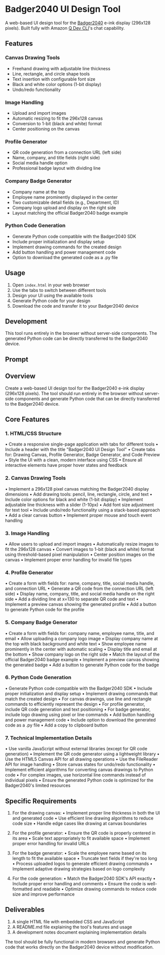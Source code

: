 # Badger2040 UI Design Tool

A web-based UI design tool for the [Badger2040](https://learn.pimoroni.com/article/getting-started-with-badger-2040#micropython-and-badger-2040) e-ink display (296x128 pixels). Built fully with Amazon [Q Dev CLI](https://docs.aws.amazon.com/amazonq/latest/qdeveloper-ug/command-line-installing.html?trk=8d3c54c2-d407-4b0c-b4b4-9e0c388fe771&sc_channel=el)'s chat capability.

## Features

### Canvas Drawing Tools
- Freehand drawing with adjustable line thickness
- Line, rectangle, and circle shape tools
- Text insertion with configurable font size
- Black and white color options (1-bit display)
- Undo/redo functionality

### Image Handling
- Upload and import images
- Automatic resizing to fit the 296x128 canvas
- Conversion to 1-bit (black and white) format
- Center positioning on the canvas

### Profile Generator
- QR code generation from a connection URL (left side)
- Name, company, and title fields (right side)
- Social media handle option
- Professional badge layout with dividing line

### Company Badge Generator
- Company name at the top
- Employee name prominently displayed in the center
- Two customizable detail fields (e.g., Department, ID)
- Company logo upload and display on the right side
- Layout matching the official Badger2040 badge example

### Python Code Generation
- Generate Python code compatible with the Badger2040 SDK
- Include proper initialization and display setup
- Implement drawing commands for the created design
- Add button handling and power management code
- Option to download the generated code as a .py file

## Usage

1. Open `index.html` in your web browser
2. Use the tabs to switch between different tools
3. Design your UI using the available tools
4. Generate Python code for your design
5. Download the code and transfer it to your Badger2040 device

## Development

This tool runs entirely in the browser without server-side components. The generated Python code can be directly transferred to the Badger2040 device.

## Prompt

## Overview
Create a web-based UI design tool for the Badger2040 e-ink display (296x128 
pixels). The tool should run entirely in the browser without server-side 
components and generate Python code that can be directly transferred to the 
Badger2040 device.

## Core Features

### 1. HTML/CSS Structure
• Create a responsive single-page application with tabs for different tools
• Include a header with the title "Badger2040 UI Design Tool"
• Create tabs for: Drawing Canvas, Profile Generator, Badge Generator, and 
Code Preview
• Style the UI with a clean, modern interface using CSS
• Ensure all interactive elements have proper hover states and feedback

### 2. Canvas Drawing Tools
• Implement a 296x128 pixel canvas matching the Badger2040 display dimensions
• Add drawing tools: pencil, line, rectangle, circle, and text
• Include color options for black and white (1-bit display)
• Implement adjustable line thickness with a slider (1-10px)
• Add font size adjustment for text tool
• Include undo/redo functionality using a stack-based approach
• Add a clear canvas button
• Implement proper mouse and touch event handling

### 3. Image Handling
• Allow users to upload and import images
• Automatically resize images to fit the 296x128 canvas
• Convert images to 1-bit (black and white) format using threshold-based pixel
manipulation
• Center position images on the canvas
• Implement proper error handling for invalid file types

### 4. Profile Generator
• Create a form with fields for: name, company, title, social media handle, 
and connection URL
• Generate a QR code from the connection URL (left side)
• Display name, company, title, and social media handle on the right side
• Add a dividing line at x=130 to separate QR code and text
• Implement a preview canvas showing the generated profile
• Add a button to generate Python code for the profile

### 5. Company Badge Generator
• Create a form with fields for: company name, employee name, title, and email
• Allow uploading a company logo image
• Display company name at the top with black background and white text
• Show employee name prominently in the center with automatic scaling
• Display title and email at the bottom
• Show company logo on the right side
• Match the layout of the official Badger2040 badge example
• Implement a preview canvas showing the generated badge
• Add a button to generate Python code for the badge

### 6. Python Code Generation
• Generate Python code compatible with the Badger2040 SDK
• Include proper initialization and display setup
• Implement drawing commands that match the created design
• For canvas drawings, use line and rectangle commands to efficiently 
represent the design
• For profile generator, include QR code generation and text positioning
• For badge generator, include logo drawing using pixel or line commands
• Add button handling and power management code
• Include option to download the generated code as a .py file
• Add a copy to clipboard button

### 7. Technical Implementation Details
• Use vanilla JavaScript without external libraries (except for QR code 
generation)
• Implement the QR code generator using a lightweight library
• Use the HTML5 Canvas API for all drawing operations
• Use the FileReader API for image handling
• Store canvas states for undo/redo functionality
• Implement efficient algorithms for converting canvas drawings to Python code
• For complex images, use horizontal line commands instead of individual 
pixels
• Ensure the generated Python code is optimized for the Badger2040's limited 
resources

## Specific Requirements

1. For the drawing canvas:
   • Implement proper line thickness in both the UI and generated code
   • Use efficient line drawing algorithms to reduce code size
   • Handle edge cases like drawing at canvas boundaries

2. For the profile generator:
   • Ensure the QR code is properly centered in its area
   • Scale text appropriately to fit available space
   • Implement proper error handling for invalid URLs

3. For the badge generator:
   • Scale the employee name based on its length to fit the available space
   • Truncate text fields if they're too long
   • Process uploaded logos to generate efficient drawing commands
   • Implement adaptive drawing strategies based on logo complexity

4. For the code generation:
   • Match the Badger2040 SDK's API exactly
   • Include proper error handling and comments
   • Ensure the code is well-formatted and readable
   • Optimize drawing commands to reduce code size and improve performance

## Deliverables
1. A single HTML file with embedded CSS and JavaScript
2. A README.md file explaining the tool's features and usage
3. A development notes document explaining implementation details

The tool should be fully functional in modern browsers and generate Python 
code that works directly on the Badger2040 device without modification.
